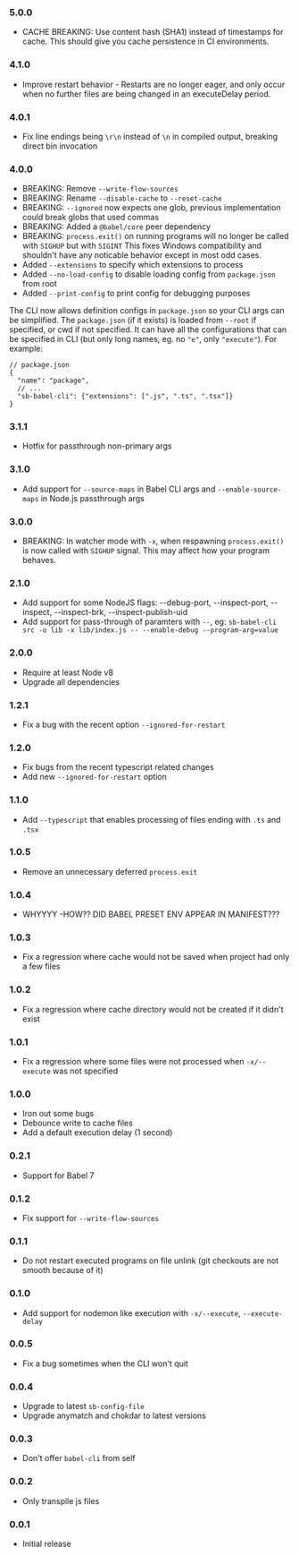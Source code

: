 ### 5.0.0

- CACHE BREAKING: Use content hash (SHA1) instead of timestamps for cache. This should give you cache persistence in CI environments.

### 4.1.0

- Improve restart behavior - Restarts are no longer eager, and only occur when no further files are being changed
  in an executeDelay period.

### 4.0.1

- Fix line endings being `\r\n` instead of `\n` in compiled output, breaking direct bin invocation

### 4.0.0

- BREAKING: Remove `--write-flow-sources`
- BREAKING: Rename `--disable-cache` to `--reset-cache`
- BREAKING: `--ignored` now expects one glob, previous implementation could break globs that used commas
- BREAKING: Added a `@babel/core` peer dependency
- BREAKING: `process.exit()` on running programs will no longer be called with `SIGHUP` but with `SIGINT`
  This fixes Windows compatibility and shouldn't have any noticable behavior except in most odd cases.
- Added `--extensions` to specify which extensions to process
- Added `--no-load-config` to disable loading config from `package.json` from root
- Added `--print-config` to print config for debugging purposes

The CLI now allows definition configs in `package.json` so your CLI args can be simplified. The `package.json`
(if it exists) is loaded from `--root` if specified, or cwd if not specified. It can have all the configurations
that can be specified in CLI (but only long names, eg. no `"e"`, only `"execute"`). For example:

```json5
// package.json
{
  "name": "package",
  // ...
  "sb-babel-cli": {"extensions": [".js", ".ts", ".tsx"]}
}
```

### 3.1.1

- Hotfix for passthrough non-primary args

### 3.1.0

- Add support for `--source-maps` in Babel CLI args and `--enable-source-maps` in Node.js passthrough args

### 3.0.0

- BREAKING: In watcher mode with `-x`, when respawning `process.exit()` is now called with `SIGHUP` signal.
This may affect how your program behaves.

### 2.1.0

- Add support for some NodeJS flags: --debug-port, --inspect-port, --inspect, --inspect-brk, --inspect-publish-uid
- Add support for pass-through of paramters with `--`, eg: `sb-babel-cli src -o lib -x lib/index.js -- --enable-debug --program-arg=value`

### 2.0.0

- Require at least Node v8
- Upgrade all dependencies

### 1.2.1

- Fix a bug with the recent option `--ignored-for-restart`

### 1.2.0

- Fix bugs from the recent typescript related changes
- Add new `--ignored-for-restart` option

### 1.1.0

- Add `--typescript` that enables processing of files ending with `.ts` and `.tsx`

### 1.0.5

- Remove an unnecessary deferred `process.exit`

### 1.0.4

- WHYYYY -HOW?? DID BABEL PRESET ENV APPEAR IN MANIFEST???

### 1.0.3

- Fix a regression where cache would not be saved when project had only a few files

### 1.0.2

- Fix a regression where cache directory would not be created if it didn't exist

### 1.0.1

- Fix a regression where some files were not processed when `-x/--execute` was not specified

### 1.0.0

- Iron out some bugs
- Debounce write to cache files
- Add a default execution delay (1 second)

### 0.2.1

- Support for Babel 7

### 0.1.2

- Fix support for `--write-flow-sources`

### 0.1.1

- Do not restart executed programs on file unlink (git checkouts are not smooth because of it)

### 0.1.0

- Add support for nodemon like execution with `-x/--execute`, `--execute-delay`

### 0.0.5

- Fix a bug sometimes when the CLI won't quit

### 0.0.4

- Upgrade to latest `sb-config-file`
- Upgrade anymatch and chokdar to latest versions

### 0.0.3

- Don't offer `babel-cli` from self

### 0.0.2

- Only transpile js files

### 0.0.1

- Initial release
